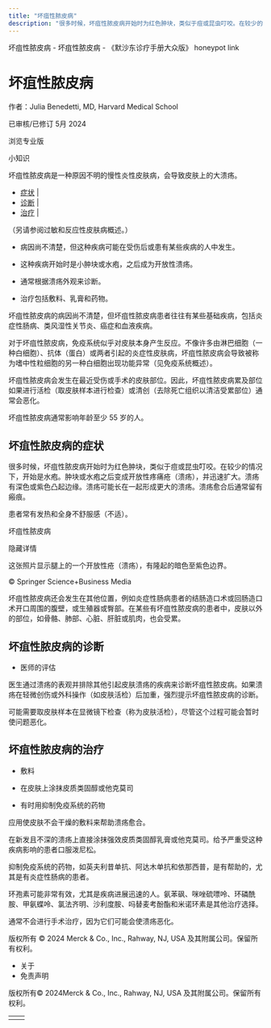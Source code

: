 ```yaml
---
title: "坏疽性脓皮病"
description: "很多时候，坏疽性脓皮病开始时为红色肿块，类似于痘或昆虫叮咬。在较少的情况下，开始是水疱。肿块或水疱之后变成开放性疼痛疮（溃疡），并迅速扩大。溃疡有深色或紫色凸起边缘。溃疡可能长在一起形成更大的溃疡。溃疡愈合后通常留有瘢痕。"
---
```


﻿坏疽性脓皮病 \- 坏疽性脓皮病 \- 《默沙东诊疗手册大众版》 honeypot link

# 坏疽性脓皮病

作者：Julia Benedetti, MD, Harvard Medical School

已审核/已修订 5月 2024

浏览专业版

小知识

坏疽性脓皮病是一种原因不明的慢性炎性皮肤病，会导致皮肤上的大溃疡。

- [症状](#症状_v23634650_zh) \|
- [诊断](#诊断_v23634654_zh) \|
- [治疗](#治疗_v23634662_zh) \|

（另请参阅过敏和反应性皮肤病概述。）

- 病因尚不清楚，但这种疾病可能在受伤后或患有某些疾病的人中发生。

- 这种疾病开始时是小肿块或水疱，之后成为开放性溃疡。

- 通常根据溃疡外观来诊断。

- 治疗包括敷料、乳膏和药物。


坏疽性脓皮病的病因尚不清楚，但坏疽性脓皮病患者往往有某些基础疾病，包括炎症性肠病、类风湿性关节炎、癌症和血液疾病。

对于坏疽性脓皮病，免疫系统似乎对皮肤本身产生反应。不像许多由淋巴细胞（一种白细胞）、抗体（蛋白）或两者引起的炎症性皮肤病，坏疽性脓皮病会导致被称为嗜中性粒细胞的另一种白细胞出现功能异常（见免疫系统概述）。

坏疽性脓皮病会发生在最近受伤或手术的皮肤部位。因此，坏疽性脓皮病累及部位如果进行活检（取皮肤样本进行检查）或清创（去除死亡组织以清洁受累部位）通常会恶化。

坏疽性脓皮病通常影响年龄至少 55 岁的人。

## 坏疽性脓皮病的症状

很多时候，坏疽性脓皮病开始时为红色肿块，类似于痘或昆虫叮咬。在较少的情况下，开始是水疱。肿块或水疱之后变成开放性疼痛疮（溃疡），并迅速扩大。溃疡有深色或紫色凸起边缘。溃疡可能长在一起形成更大的溃疡。溃疡愈合后通常留有瘢痕。

患者常有发热和全身不舒服感（不适）。

坏疽性脓皮病



隐藏详情

这张照片显示腿上的一个开放性疮（溃疡），有隆起的暗色至紫色边界。

© Springer Science+Business Media

坏疽性脓皮病还会发生在其他位置，例如炎症性肠病患者的结肠造口术或回肠造口术开口周围的腹壁，或生殖器或臀部。在某些有坏疽性脓皮病的患者中，皮肤以外的部位，如骨骼、肺部、心脏、肝脏或肌肉，也会受累。

## 坏疽性脓皮病的诊断

- 医师的评估


医生通过溃疡的表观并排除其他引起皮肤溃疡的疾病来诊断坏疽性脓皮病。如果溃疡在轻微创伤或外科操作（如皮肤活检）后加重，强烈提示坏疽性脓皮病的诊断。

可能需要取皮肤样本在显微镜下检查（称为皮肤活检），尽管这个过程可能会暂时使问题恶化。

## 坏疽性脓皮病的治疗

- 敷料

- 在皮肤上涂抹皮质类固醇或他克莫司

- 有时用抑制免疫系统的药物


应用使皮肤不会干燥的敷料来帮助溃疡愈合。

在新发且不深的溃疡上直接涂抹强效皮质类固醇乳膏或他克莫司。给予严重受这种疾病影响的患者口服泼尼松。

抑制免疫系统的药物，如英夫利昔单抗、阿达木单抗和依那西普，是有帮助的，尤其是有炎症性肠病的患者。

环孢素可能非常有效，尤其是疾病进展迅速的人。氨苯砜、咪唑硫嘌呤、环磷酰胺、甲氨蝶呤、氯法齐明、沙利度胺、吗替麦考酚酯和米诺环素是其他治疗选择。

通常不会进行手术治疗，因为它们可能会使溃疡恶化。



版权所有 © 2024
Merck & Co., Inc., Rahway, NJ, USA 及其附属公司。保留所有权利。

- 关于
- 免责声明

版权所有© 2024Merck & Co., Inc., Rahway, NJ, USA 及其附属公司。保留所有权利。

|     |     |
| --- | --- |
|  |  |